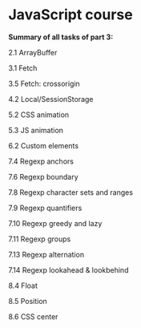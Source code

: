 # JavaScript course

**Summary of all tasks of part 3:**

2.1 ArrayBuffer

3.1 Fetch

3.5 Fetch: crossorigin

4.2 Local/SessionStorage

5.2 CSS animation

5.3 JS animation

6.2 Custom elements

7.4 Regexp anchors

7.6 Regexp boundary

7.8 Regexp character sets and ranges

7.9 Regexp quantifiers

7.10 Regexp greedy and lazy

7.11 Regexp groups

7.13 Regexp alternation

7.14 Regexp lookahead & lookbehind

8.4 Float

8.5 Position

8.6 CSS center
